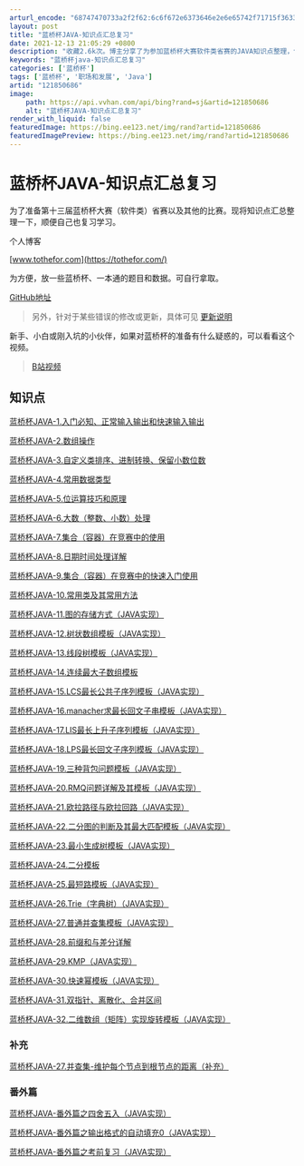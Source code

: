 ```yaml
---
arturl_encode: "68747470733a2f2f62:6c6f672e6373646e2e6e65742f71715f36333539333633322f:61727469636c652f64657461696c732f313231383530363836"
layout: post
title: "蓝桥杯JAVA-知识点汇总复习"
date: 2021-12-13 21:05:29 +0800
description: "收藏2.6k次。博主分享了为参加蓝桥杯大赛软件类省赛的JAVA知识点整理，包括入门、输入输出、数组操"
keywords: "蓝桥杯java-知识点汇总复习"
categories: ['蓝桥杯']
tags: ['蓝桥杯', '职场和发展', 'Java']
artid: "121850686"
image:
    path: https://api.vvhan.com/api/bing?rand=sj&artid=121850686
    alt: "蓝桥杯JAVA-知识点汇总复习"
render_with_liquid: false
featuredImage: https://bing.ee123.net/img/rand?artid=121850686
featuredImagePreview: https://bing.ee123.net/img/rand?artid=121850686
---
```


# 蓝桥杯JAVA-知识点汇总复习

为了准备第十三届蓝桥杯大赛（软件类）省赛以及其他的比赛。现将知识点汇总整理一下，顺便自己也复习学习。

个人博客
  
[www.tothefor.com](https://tothefor.com/)

为方便，放一些蓝桥杯、一本通的题目和数据。可自行拿取。

[GitHub地址](https://github.com/HEEKDragonOne/ACM)

> 另外，针对于某些错误的修改或更新，具体可见
> [更新说明](https://tothefor.com/DragonOne/18b3a384.html)

新手、小白或刚入坑的小伙伴，如果对蓝桥杯的准备有什么疑惑的，可以看看这个视频。

> [B站视频](https://www.bilibili.com/video/BV1u84y1w7xt/?vd_source=9d357a0078f83b84c2aa6103ac66e369)

## 知识点

[蓝桥杯JAVA-1.入门必知、正常输入输出和快速输入输出](https://blog.csdn.net/qq_63593632/article/details/121850261)
  
[蓝桥杯JAVA-2.数组操作](https://blog.csdn.net/qq_63593632/article/details/121850359)
  
[蓝桥杯JAVA-3.自定义类排序、进制转换、保留小数位数](https://blog.csdn.net/qq_63593632/article/details/121850419)
  
[蓝桥杯JAVA-4.常用数据类型](https://blog.csdn.net/qq_63593632/article/details/121850450)
  
[蓝桥杯JAVA-5.位运算技巧和原理](https://blog.csdn.net/qq_63593632/article/details/121850590)
  
[蓝桥杯JAVA-6.大数（整数、小数）处理](https://blog.csdn.net/qq_63593632/article/details/121850496)
  
[蓝桥杯JAVA-7.集合（容器）在竞赛中的使用](https://blog.csdn.net/qq_63593632/article/details/121850522)
  
[蓝桥杯JAVA-8.日期时间处理详解](https://blog.csdn.net/qq_63593632/article/details/121937821)
  
[蓝桥杯JAVA-9.集合（容器）在竞赛中的快速入门使用](https://blog.csdn.net/qq_63593632/article/details/121998191)
  
[蓝桥杯JAVA-10.常用类及其常用方法](https://blog.csdn.net/qq_63593632/article/details/122387140)
  
[蓝桥杯JAVA-11.图的存储方式（JAVA实现）](https://blog.csdn.net/qq_63593632/article/details/122477408)
  
[蓝桥杯JAVA-12.树状数组模板（JAVA实现）](https://blog.csdn.net/qq_63593632/article/details/122529279)
  
[蓝桥杯JAVA-13.线段树模板（JAVA实现）](https://blog.csdn.net/qq_63593632/article/details/122529322)
  
[蓝桥杯JAVA-14.连续最大子数组模板](https://blog.csdn.net/qq_63593632/article/details/122833281)
  
[蓝桥杯JAVA-15.LCS最长公共子序列模板（JAVA实现）](https://blog.csdn.net/qq_63593632/article/details/122833305)
  
[蓝桥杯JAVA-16.manacher求最长回文子串模板（JAVA实现）](https://blog.csdn.net/qq_63593632/article/details/122833319)
  
[蓝桥杯JAVA-17.LIS最长上升子序列模板（JAVA实现）](https://blog.csdn.net/qq_63593632/article/details/122833334)
  
[蓝桥杯JAVA-18.LPS最长回文子序列模板（JAVA实现）](https://blog.csdn.net/qq_63593632/article/details/122833355)
  
[蓝桥杯JAVA-19.三种背包问题模板（JAVA实现）](https://blog.csdn.net/qq_63593632/article/details/122833368)
  
[蓝桥杯JAVA-20.RMQ问题详解及其模板（JAVA实现）](https://blog.csdn.net/qq_63593632/article/details/122833378)
  
[蓝桥杯JAVA-21.欧拉路径与欧拉回路（JAVA实现）](https://blog.csdn.net/qq_63593632/article/details/122833382)
  
[蓝桥杯JAVA-22.二分图的判断及其最大匹配模板（JAVA实现）](https://blog.csdn.net/qq_63593632/article/details/122833391)
  
[蓝桥杯JAVA-23.最小生成树模板（JAVA实现）](https://blog.csdn.net/qq_63593632/article/details/122833397)
  
[蓝桥杯JAVA-24.二分模板](https://blog.csdn.net/qq_63593632/article/details/122973065)
  
[蓝桥杯JAVA-25.最短路模板（JAVA实现）](https://blog.csdn.net/qq_63593632/article/details/122973087)
  
[蓝桥杯JAVA-26.Trie（字典树）（JAVA实现）](https://blog.csdn.net/qq_63593632/article/details/122973104)
  
[蓝桥杯JAVA-27.普通并查集模板（JAVA实现）](https://blog.csdn.net/qq_63593632/article/details/122973118)
  
[蓝桥杯JAVA-28.前缀和与差分详解](https://blog.csdn.net/qq_63593632/article/details/122973131)
  
[蓝桥杯JAVA-29.KMP（JAVA实现）](https://blog.csdn.net/qq_63593632/article/details/122973142)
  
[蓝桥杯JAVA-30.快速幂模板（JAVA实现）](https://blog.csdn.net/qq_63593632/article/details/122973154)
  
[蓝桥杯JAVA-31.双指针、离散化、合并区间](https://blog.csdn.net/qq_63593632/article/details/122973161)
  
[蓝桥杯JAVA-32.二维数组（矩阵）实现旋转模板（JAVA实现）](https://blog.csdn.net/qq_63593632/article/details/123074062)

### 补充

[蓝桥杯JAVA-27.并查集-维护每个节点到根节点的距离（补充）](https://blog.csdn.net/qq_63593632/article/details/123960234)

### 番外篇

[蓝桥杯JAVA-番外篇之四舍五入（JAVA实现）](https://blog.csdn.net/qq_63593632/article/details/123524449)
  
[蓝桥杯JAVA-番外篇之输出格式的自动填充0（JAVA实现）](https://blog.csdn.net/qq_63593632/article/details/123751482)
  
[蓝桥杯JAVA-番外篇之考前复习（JAVA实现）](https://blog.csdn.net/qq_63593632/article/details/123988661)
